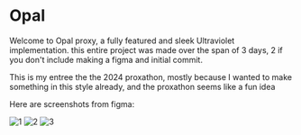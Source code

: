 # Opal

Welcome to Opal proxy, a fully featured and sleek Ultraviolet implementation.
this entire project was made over the span of 3 days, 2 if you don't include
making a figma and initial commit.

This is my entree the the 2024 proxathon, mostly because I wanted to make
something in this style already, and the proxathon seems like a fun idea

Here are screenshots from figma:

![1](https://github.com/user-attachments/assets/b994a890-e290-4d04-99f1-fca5f4e82a58)
![2](https://github.com/user-attachments/assets/4309960f-5f7e-4236-b483-a7199141cadf)
![3](https://github.com/user-attachments/assets/9ebd6f3f-ef14-4749-a434-8badae1f0cff)
